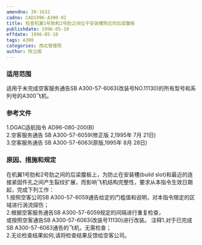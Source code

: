 ```yaml
---
amendno: 39-1632  
cadno: CAD1996-A300-02  
title: 检查机翼1号肋和2号肋之间位于安装槽附近的后梁腹板  
publishdate: 1996-05-10  
effdate: 1996-05-10  
tags: A300  
categories: 西北管理局  
author: 陈立阁  
---
```

  
### 适用范围  
适用于未完成空客服务通告SB A300-57-6063(改装号NO.11130)的所有型号和系列号的A300飞机。  
  
<!--more-->  
### 参考文件  
1.DGAC适航指令 AD96-080-200(B)  
    2.空客服务通告 SB A300-57-6059(修正版 2,1995年 7月 21日)  
    3.空客服务通告 SB A300-57-6063(原版,1995年 8月 28日)  
  
### 原因、措施和规定  
在机翼1号肋和2号肋之间的后梁腹板上，为防止在安装槽(build slot)和最近的连接紧固件孔之间产生裂纹扩展，而影响飞机结构完整性，要求从本指令生效日期起，完成下列工作：  
    1.按照空客公司SB A300-57-6059通告给定的门槛值和说明，对本指令限定的区域进行涡流探伤；  
    2.根据空客服务通告SB A300-57-6059规定的间隔进行重复检查，  
或按照空客通告SB A300-57-6063(改装号11130)进行改装。     注释1.对于已完成SB A300-57-6063通告的飞机，无需检查；  
2.无论检查结果如何,请将检查结果反馈给空客公司。  
  
